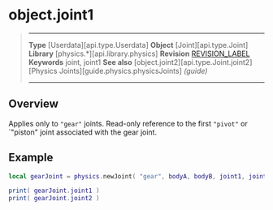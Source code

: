 # object.joint1

> --------------------- ------------------------------------------------------------------------------------------
> __Type__              [Userdata][api.type.Userdata]
> __Object__            [Joint][api.type.Joint]
> __Library__           [physics.*][api.library.physics]
> __Revision__          [REVISION_LABEL](REVISION_URL)
> __Keywords__          joint, joint1
> __See also__          [object.joint2][api.type.Joint.joint2]
>								[Physics Joints][guide.physics.physicsJoints] _(guide)_
> --------------------- ------------------------------------------------------------------------------------------

## Overview

Applies only to `"gear"` joints. Read-only reference to the first `"pivot"` or `"piston" joint associated with the gear joint.

## Example

``````lua
local gearJoint = physics.newJoint( "gear", bodyA, bodyB, joint1, joint2, 1.0 )

print( gearJoint.joint1 )
print( gearJoint.joint2 )
``````